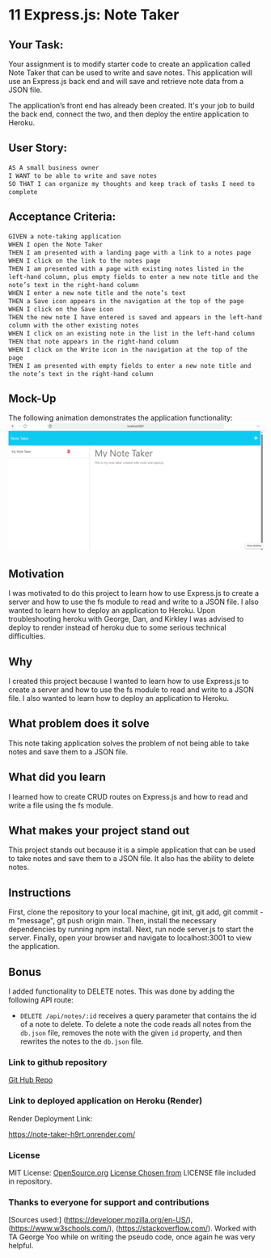 # 11 Express.js: Note Taker

## Your Task:

Your assignment is to modify starter code to create an application called Note Taker that can be used to write and save notes. This application will use an Express.js back end and will save and retrieve note data from a JSON file.

The application’s front end has already been created. It's your job to build the back end, connect the two, and then deploy the entire application to Heroku.


## User Story:

```
AS A small business owner
I WANT to be able to write and save notes
SO THAT I can organize my thoughts and keep track of tasks I need to complete
```


## Acceptance Criteria:

```
GIVEN a note-taking application
WHEN I open the Note Taker
THEN I am presented with a landing page with a link to a notes page
WHEN I click on the link to the notes page
THEN I am presented with a page with existing notes listed in the left-hand column, plus empty fields to enter a new note title and the note’s text in the right-hand column
WHEN I enter a new note title and the note’s text
THEN a Save icon appears in the navigation at the top of the page
WHEN I click on the Save icon
THEN the new note I have entered is saved and appears in the left-hand column with the other existing notes
WHEN I click on an existing note in the list in the left-hand column
THEN that note appears in the right-hand column
WHEN I click on the Write icon in the navigation at the top of the page
THEN I am presented with empty fields to enter a new note title and the note’s text in the right-hand column
```

## Mock-Up

The following animation demonstrates the application functionality:
![Note Taker](./Assets/Images/mockupnotetaker.png)

## Motivation

I was motivated to do this project to learn how to use Express.js to create a server and how to use the fs module to read and write to a JSON file. I also wanted to learn how to deploy an application to Heroku. Upon troubleshooting heroku with George, Dan, and Kirkley I was advised to deploy to render instead of heroku due to some serious technical difficulties.

## Why

I created this project because I wanted to learn how to use Express.js to create a server and how to use the fs module to read and write to a JSON file. I also wanted to learn how to deploy an application to Heroku.

## What problem does it solve

This note taking application solves the problem of not being able to take notes and save them to a JSON file.

## What did you learn

I learned how to create CRUD routes on Express.js and how to read and write a file using the fs module.

## What makes your project stand out

This project stands out because it is a simple application that can be used to take notes and save them to a JSON file. It also has the ability to delete notes.

## Instructions

First, clone the repository to your local machine, git init, git add, git commit -m "message", git push origin main. Then, install the necessary dependencies by running npm install. Next, run node server.js to start the server. Finally, open your browser and navigate to localhost:3001 to view the application.

## Bonus

I added functionality to DELETE notes. This was done by adding the following API route:

* `DELETE /api/notes/:id` receives a query parameter that contains the id of a note to delete. To delete a note the code reads all notes from the `db.json` file, removes the note with the given `id` property, and then rewrites the notes to the `db.json` file.

### Link to github repository

[Git Hub Repo](https://github.com/precisecoding/Note-Taker.git)

### Link to deployed application on Heroku (Render)

Render Deployment Link:

https://note-taker-h9rt.onrender.com/

### License

MIT License:
[OpenSource.org](https://opensource.org/licenses/MIT)
[License Chosen from](https://choosealicense.com/licenses/mit/)
LICENSE file included in repository.

### Thanks to everyone for support and contributions

[Sources used:] (https://developer.mozilla.org/en-US/), (https://www.w3schools.com/), (https://stackoverflow.com/).
Worked with TA George Yoo while on writing the pseudo code, once again he was very helpful.
